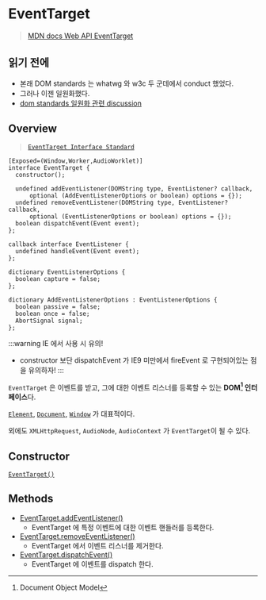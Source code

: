 # EventTarget

> [MDN docs Web API EventTarget](https://developer.mozilla.org/en-US/docs/Web/API/EventTarget)

## 읽기 전에

- 본래 DOM standards 는 whatwg 와 w3c 두 군데에서 conduct 했었다.
- 그러나 이젠 일원화했다.
- [dom standards 일원화 관련 discussion](https://stackoverflow.com/questions/6825713/html5-w3c-vs-whatwg-which-gives-the-most-authoritative-spec)

## Overview

> [`EventTarget Interface Standard`](https://dom.spec.whatwg.org/#interface-eventtarget)

<!-- markdownlint-disable -->
```IDL
[Exposed=(Window,Worker,AudioWorklet)]
interface EventTarget {
  constructor();

  undefined addEventListener(DOMString type, EventListener? callback, 
      optional (AddEventListenerOptions or boolean) options = {});
  undefined removeEventListener(DOMString type, EventListener? callback, 
      optional (EventListenerOptions or boolean) options = {});
  boolean dispatchEvent(Event event);
};

callback interface EventListener {
  undefined handleEvent(Event event);
};

dictionary EventListenerOptions {
  boolean capture = false;
};

dictionary AddEventListenerOptions : EventListenerOptions {
  boolean passive = false;
  boolean once = false;
  AbortSignal signal;
};
```
<!-- markdownlint-enable -->

:::warning
IE 에서 사용 시 유의!

- constructor 보단 dispatchEvent 가 IE9 미만에서 fireEvent 로 구현되어있는 점을 유의하자!
:::

`EventTarget` 은 이벤트를 받고, 그에 대한 이벤트 리스너를 등록할 수 있는 **DOM[^1] 인터페이스**다.

[`Element`](https://developer.mozilla.org/en-US/docs/Web/API/Element),
[`Document`](https://developer.mozilla.org/en-US/docs/Web/API/Document),
[`Window`](https://developer.mozilla.org/en-US/docs/Web/API/Window) 가 대표적이다.

외에도 `XMLHttpRequest`, `AudioNode`, `AudioContext` 가 `EventTarget`이 될 수 있다.

[^1]: Document Object Model

## Constructor

[`EventTarget()`](https://developer.mozilla.org/en-US/docs/Web/API/EventTarget/EventTarget)

## Methods

- [EventTarget.addEventListener()](https://developer.mozilla.org/en-US/docs/Web/API/EventTarget/addEventListener)
  - EventTarget 에 특정 이벤트에 대한 이벤트 핸들러를 등록한다.
- [EventTarget.removeEventListener()](https://developer.mozilla.org/en-US/docs/Web/API/EventTarget/removeEventListener)
  - EventTarget 에서 이벤트 리스너를 제거한다.
- [EventTarget.dispatchEvent()](https://developer.mozilla.org/en-US/docs/Web/API/EventTarget/dispatchEvent)
  - EventTarget 에 이벤트를 dispatch 한다.
